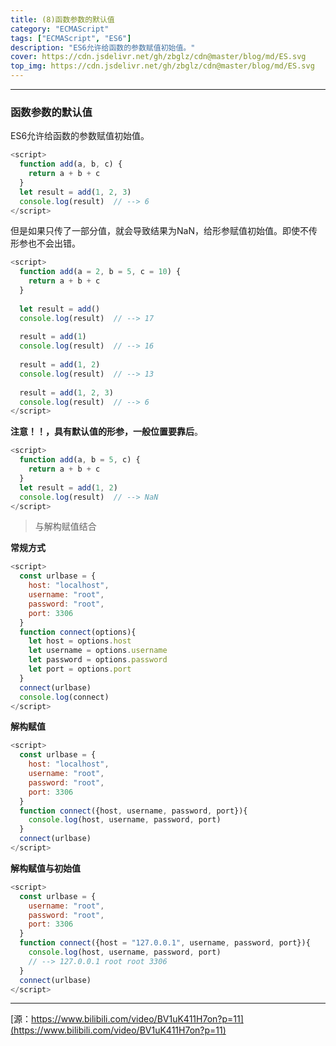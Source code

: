 ```yaml
---
title: (8)函数参数的默认值
category: "ECMAScript"
tags: ["ECMAScript", "ES6"]
description: "ES6允许给函数的参数赋值初始值。"
cover: https://cdn.jsdelivr.net/gh/zbglz/cdn@master/blog/md/ES.svg
top_img: https://cdn.jsdelivr.net/gh/zbglz/cdn@master/blog/md/ES.svg
---
```


***

### 函数参数的默认值

ES6允许给函数的参数赋值初始值。


```js es
<script>
  function add(a, b, c) {
    return a + b + c
  }
  let result = add(1, 2, 3)
  console.log(result)  // --> 6
</script>
```


但是如果只传了一部分值，就会导致结果为NaN，给形参赋值初始值。即使不传形参也不会出错。


```js es
<script>
  function add(a = 2, b = 5, c = 10) {
    return a + b + c
  }
  
  let result = add()
  console.log(result)  // --> 17
  
  result = add(1) 
  console.log(result)  // --> 16
  
  result = add(1, 2)
  console.log(result)  // --> 13
  
  result = add(1, 2, 3)
  console.log(result)  // --> 6
</script>
```


**注意！！，具有默认值的形参，一般位置要靠后**。


```js es
<script>
  function add(a, b = 5, c) {
    return a + b + c
  }
  let result = add(1, 2)
  console.log(result)  // --> NaN
</script>
```


> 与解构赋值结合

**常规方式**


```js es
<script>
  const urlbase = {
    host: "localhost",
    username: "root",
    password: "root",
    port: 3306
  }
  function connect(options){
    let host = options.host
    let username = options.username
    let password = options.password
    let port = options.port
  }
  connect(urlbase)
  console.log(connect)
</script>
```


**解构赋值**


```js es
<script>
  const urlbase = {
    host: "localhost",
    username: "root",
    password: "root",
    port: 3306
  }
  function connect({host, username, password, port}){
    console.log(host, username, password, port)
  }
  connect(urlbase)
</script>
```


**解构赋值与初始值**


```js es
<script>
  const urlbase = {
    username: "root",
    password: "root",
    port: 3306
  }
  function connect({host = "127.0.0.1", username, password, port}){
    console.log(host, username, password, port)
    // --> 127.0.0.1 root root 3306
  }
  connect(urlbase)
</script>
```


***

[源：https://www.bilibili.com/video/BV1uK411H7on?p=11](https://www.bilibili.com/video/BV1uK411H7on?p=11)